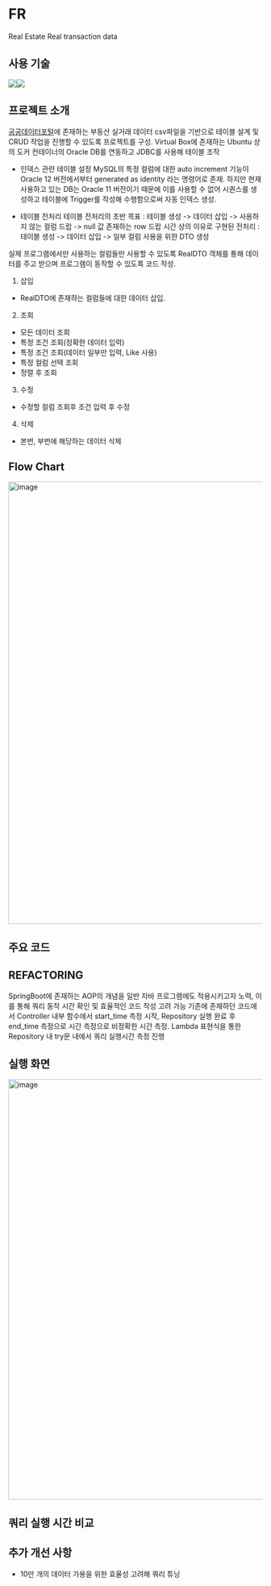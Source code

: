 # FR
Real Estate Real transaction data



## 사용 기술
<img src="https://img.icons8.com/?size=100&id=39913&format=png&color=000000/Oracle?style=for-the-badge&logo=Oracle&logoColor=white"><img src="https://img.icons8.com/?size=100&id=13679&format=png&color=000000/Java?style=for-the-badge&logo=Java&logoColor=white">



## 프로젝트 소개
[공공데이터포털](https://www.data.go.kr/)에 존재하는 부동산 실거래 데이터 csv파일을 기반으로 테이블 설계 및 CRUD 작업을 진행할 수 있도록 프로젝트를 구성.
Virtual Box에 존재하는 Ubuntu 상의 도커 컨테이너의 Oracle DB를 연동하고 JDBC를 사용해 테이블 조작


- 인덱스 관련 테이블 설정
MySQL의 특정 컬럼에 대한 auto increment 기능이 Oracle 12 버전에서부터 generated as identity 라는 명령어로 존재.
하지만 현재 사용하고 있는 DB는 Oracle 11 버전이기 때문에 이를 사용할 수 없어 시퀀스를 생성하고 테이블에 Trigger를 작성해 수행함으로써 자동 인덱스 생성.


- 테이블 전처리
테이블 전처리의 초반 목표 : 테이블 생성 -> 데이터 삽입 -> 사용하지 않는 컬럼 드랍 -> null 값 존재하는 row 드랍
시간 상의 이유로 구현된 전처리 : 테이블 생성 -> 데이터 삽입 -> 일부 컬럼 사용을 위한 DTO 생성


실제 프로그램에서만 사용하는 컬럼들만 사용할 수 있도록 RealDTO 객체를 통해 데이터를 주고 받으며 프로그램이 동작할 수 있도록 코드 작성.



1. 삽입
  - RealDTO에 존재하는 컬럼들에 대한 데이터 삽입.


2. 조회
  - 모든 데이터 조회
  - 특정 조건 조회(정확한 데이터 입력)
  - 특정 조건 조회(데이터 일부만 입력, Like 사용)
  - 특정 컬럼 선택 조회
  - 정렬 후 조회


3. 수정
  - 수정할 컬럼 조회후 조건 입력 후 수정


4. 삭제
  - 본번, 부번에 해당하는 데이터 삭제

## Flow Chart
<img width="878" alt="image" src="https://github.com/user-attachments/assets/b2864bfb-3828-484b-8575-de2e349caf85" />



## 주요 코드


## REFACTORING
SpringBoot에 존재하는 AOP의 개념을 일반 자바 프로그램에도 적용시키고자 노력, 이를 통해 쿼리 동작 시간 확인 및 효율적인 코드 작성 고려 가능
기존에 존재하던 코드에서 Controller 내부 함수에서 start_time 측정 시작, Repository 실행 완료 후 end_time 측정으로 시간 측정으로 비정확한 시간 측정.
Lambda 표현식을 통한 Repository 내 try문 내에서 쿼리 실행시간 측정 진행

## 실행 화면
<img width="834" alt="image" src="https://github.com/user-attachments/assets/c1222ac9-48b3-4fba-8944-6231cbc76530" />



## 쿼리 실행 시간 비교



## 추가 개선 사항
- 10만 개의 데이터 가용을 위한 효율성 고려해 쿼리 튜닝



